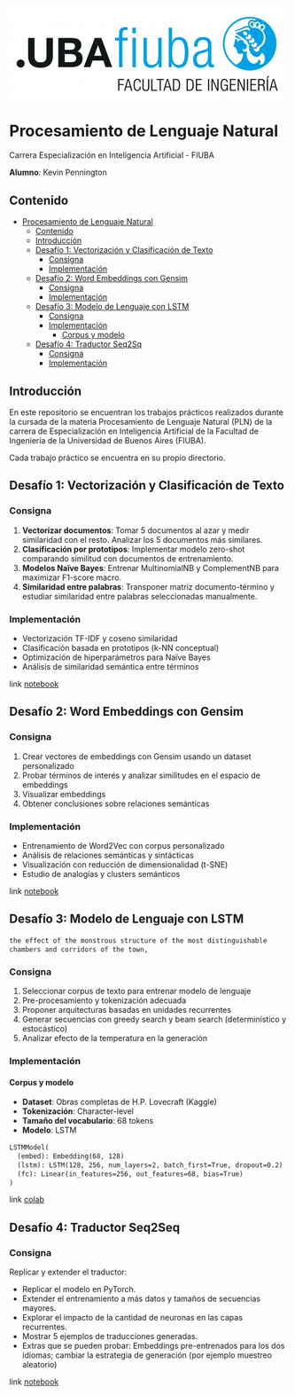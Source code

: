 <img src="https://github.com/hernancontigiani/ceia_memorias_especializacion/raw/master/Figures/logoFIUBA.jpg" width="500" align="center">

# Procesamiento de Lenguaje Natural
Carrera Especialización en Inteligencia Artificial - FIUBA

**Alumno**: Kevin Pennington


## Contenido
- [Procesamiento de Lenguaje Natural](#procesamiento-de-lenguaje-natural)
  - [Contenido](#contenido)
  - [Introducción](#introducción)
  - [Desafío 1: Vectorización y Clasificación de Texto](#desafío-1-vectorización-y-clasificación-de-texto)
    - [Consigna](#consigna)
    - [Implementación](#implementación)
  - [Desafío 2: Word Embeddings con Gensim](#desafío-2-word-embeddings-con-gensim)
    - [Consigna](#consigna-1)
    - [Implementación](#implementación-1)
  - [Desafío 3: Modelo de Lenguaje con LSTM](#desafío-3-modelo-de-lenguaje-con-lstm)
    - [Consigna](#consigna-2)
    - [Implementación](#implementación-2)
      - [Corpus y modelo](#corpus-y-modelo)
  - [Desafío 4: Traductor Seq2Sq](#desafío-4-traductor-seq2seq)
    - [Consigna](#consigna-3)
    - [Implementación](#implementación-3)
## Introducción

En este repositorio se encuentran los trabajos prácticos realizados durante la cursada de la materia Procesamiento de Lenguaje Natural (PLN) de la carrera de Especialización en Inteligencia Artificial de la Facultad de Ingeniería de la Universidad de Buenos Aires (FIUBA). 

Cada trabajo práctico se encuentra en su propio directorio.

## Desafío 1: Vectorización y Clasificación de Texto

### Consigna
1. **Vectorizar documentos**: Tomar 5 documentos al azar y medir similaridad con el resto. Analizar los 5 documentos más similares.
2. **Clasificación por prototipos**: Implementar modelo zero-shot comparando similitud con documentos de entrenamiento.
3. **Modelos Naïve Bayes**: Entrenar MultinomialNB y ComplementNB para maximizar F1-score macro.
4. **Similaridad entre palabras**: Transponer matriz documento-término y estudiar similaridad entre palabras seleccionadas manualmente.

### Implementación
- Vectorización TF-IDF y coseno similaridad
- Clasificación basada en prototipos (k-NN conceptual)
- Optimización de hiperparámetros para Naïve Bayes
- Análisis de similaridad semántica entre términos

link [notebook](tp_1/sol_1.ipynb)

## Desafío 2: Word Embeddings con Gensim

### Consigna
1. Crear vectores de embeddings con Gensim usando un dataset personalizado
2. Probar términos de interés y analizar similitudes en el espacio de embeddings
3. Visualizar embeddings
4. Obtener conclusiones sobre relaciones semánticas

### Implementación
- Entrenamiento de Word2Vec con corpus personalizado
- Análisis de relaciones semánticas y sintácticas
- Visualización con reducción de dimensionalidad (t-SNE)
- Estudio de analogías y clusters semánticos

link [notebook](tp_2/sol_2.ipynb)

## Desafío 3: Modelo de Lenguaje con LSTM
    the effect of the monstrous structure of the most distinguishable chambers and corridors of the town,
### Consigna
1. Seleccionar corpus de texto para entrenar modelo de lenguaje
2. Pre-procesamiento y tokenización adecuada
3. Proponer arquitecturas basadas en unidades recurrentes
4. Generar secuencias con greedy search y beam search (determinístico y estocástico)
5. Analizar efecto de la temperatura en la generación

### Implementación

#### Corpus y modelo
- **Dataset**: Obras completas de H.P. Lovecraft (Kaggle)
- **Tokenización**: Character-level
- **Tamaño del vocabulario**: 68 tokens
- **Modelo**: LSTM 
```
LSTMModel(
  (embed): Embedding(68, 128)
  (lstm): LSTM(128, 256, num_layers=2, batch_first=True, dropout=0.2)
  (fc): Linear(in_features=256, out_features=68, bias=True)
)
```
link [colab](https://colab.research.google.com/drive/1meDAQHS_HWxInT5mvWDeyB2OlSa25dBa#scrollTo=ltm5m-WCXsvp)

## Desafío 4: Traductor Seq2Seq
### Consigna
Replicar y extender el traductor:
- Replicar el modelo en PyTorch.
- Extender el entrenamiento a más datos y tamaños de
secuencias mayores.
- Explorar el impacto de la cantidad de neuronas en
las capas recurrentes.
- Mostrar 5 ejemplos de traducciones generadas.
- Extras que se pueden probar: Embeddings
pre-entrenados para los dos idiomas; cambiar la
estrategia de generación (por ejemplo muestreo
aleatorio)

link [notebook](tp_4/sol_4.ipynb)

